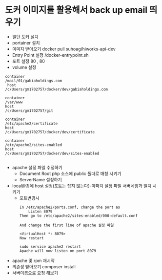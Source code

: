 # 도커 이미지를 활용해서 back up email 띄우기
- 일단 도커 설치
- portainer 설치
- 이미지 받아오기 docker pull suhoag/hiworks-api-dev
- Entry Point 설정 	/docker-entrypoint.sh
- 포트 설정 80 , 80
- volume 설정  
```
container
/mail/01/gabiaholdings.com
 host
/c/Users/gm1702757/docker/dev/gabiaholdings.com
  
container
/var/www
host
/c/Users/gm1702757/git
  
container
/etc/apache2/certificate
host
/c/Users/gm1702757/docker/dev/certificate	

container
/etc/apache2/sites-enabled
host
/c/Users/gm1702757/docker/dev/sites-enabled	


```
- apache 설정 파일 수정하기 
    - Document Root php 소스에 public 폴더로 매칭 시키기
    - ServerName 설정하기
- local환경에 host 설정(포트는 잡지 않는다)-아파치 설정 파일 서버네임과 일치 시키기
    - 포트변경시
        ```
        In /etc/apache2/ports.conf, change the port as
            Listen 8079
        Then go to /etc/apache2/sites-enabled/000-default.conf

        And change the first line of apache 설정 파일

        <VirtualHost *: 8079>
        Now restart

        sudo service apache2 restart
        Apache will now listen on port 8079 
        ```
- apache 및 rpm 재시작
- 의존성 받아오기 composer install
- 서버이름으로 요청 해보기
